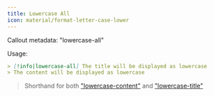 ```yaml
---
title: Lowercase All
icon: material/format-letter-case-lower
---
```


Callout metadata: "lowercase-all"

Usage:

```md
> [!info|lowercase-all] The title will be displayed as lowercase
> The content will be displayed as lowercase
```

> Shorthand for both ["lowercase-content"](../content-styling/page-5.md) 
> and ["lowercase-title"](../title-styling/page-15.md)
